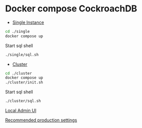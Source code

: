 # Docker compose CockroachDB

* [Single Instance](./single/docker-compose.yaml)  
```sh
cd ./single
docker compose up
```

Start sql shell
```sh
./single/sql.sh
```


* [Cluster](./cluster/docker-compose.yaml)
```sh
cd ./cluster
docker compose up
./cluster/init.sh
```

Start sql shell
```sh
./cluster/sql.sh
```



[Local Admin UI](http://localhost:8080)

[Recommended production settings](https://www.cockroachlabs.com/docs/stable/recommended-production-settings.html)
